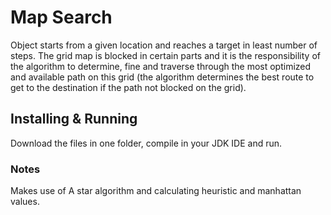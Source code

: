 # Map Search

Object starts from a  given location and reaches a target in least number of steps. The grid map is blocked in certain parts and it is the responsibility of the algorithm to determine, fine and traverse through the most optimized and available path on this grid (the algorithm determines the best route to get to the destination if the path not blocked on the grid).

## Installing & Running
Download the files in one folder, compile in your JDK IDE and run.

### Notes
Makes use of A star algorithm and calculating heuristic and manhattan values.

